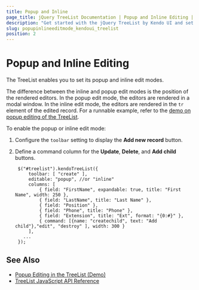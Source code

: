 ```yaml
---
title: Popup and Inline
page_title: jQuery TreeList Documentation | Popup and Inline Editing | Kendo UI
description: "Get started with the jQuery TreeList by Kendo UI and set the widget in popup or inline edit mode."
slug: popupinlineeditmode_kendoui_treelist
position: 2
---
```


# Popup and Inline Editing

The TreeList enables you to set its popup and inline edit modes.

The difference between the inline and popup edit modes is the position of the rendered editors. In the popup edit mode, the editors are rendered in a modal window. In the inline edit mode, the editors are rendered in the `tr` element of the edited record. For a runnable example, refer to the [demo on popup editing of the TreeList](https://demos.telerik.com/kendo-ui/treelist/editing-popup).

To enable the popup or inline edit mode:

1. Configure the `toolbar` setting to display the **Add new record** button.
1. Define a command column for the **Update**, **Delete**, and **Add child** buttons.

        $("#treelist").kendoTreeList({
            toolbar: [ "create" ],
            editable: "popup", //or "inline"
            columns: [
                { field: "FirstName", expandable: true, title: "First Name", width: 250 },
                { field: "LastName", title: "Last Name" },
                { field: "Position" },
                { field: "Phone", title: "Phone" },
                { field: "Extension", title: "Ext", format: "{0:#}" },
                { command: [{name: "createchild", text: "Add child"},"edit", "destroy" ], width: 300 }
            ],
          ...
        });

## See Also

* [Popup Editing in the TreeList (Demo)](https://demos.telerik.com/kendo-ui/treelist/editing-popup)
* [TreeList JavaScript API Reference](/api/javascript/ui/treelist)
